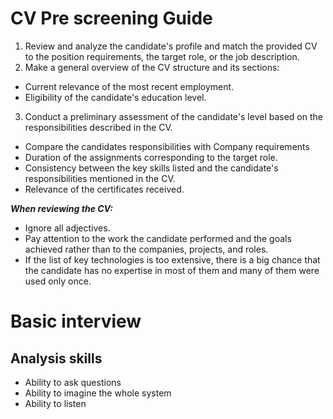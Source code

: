 # CV Pre screening Guide

1) Review and analyze the candidate's profile and match the provided CV to the position requirements, the target role, or the job description.
2) Make a general overview of the CV structure and its sections: 
- Current relevance of the most recent employment.
- Eligibility of the candidate's education level.

3) Conduct a preliminary assessment of the candidate's level based on the responsibilities described in the CV.

* Compare the candidates responsibilities with Company requirements
* Duration of the assignments corresponding to the target role.
* Consistency between the key skills listed and the candidate's responsibilities mentioned in the CV.
* Relevance of the certificates received.


***When reviewing the CV:***

* Ignore all adjectives.
* Pay attention to the work the candidate performed and the goals achieved rather than to the companies, projects, and roles.
* If the list of key technologies is too extensive, there is a big chance that the candidate has no expertise in most of them and many of them were used only once.


# Basic interview 

## Analysis skills
- Ability to ask questions
- Ability to imagine the whole system
- Ability to listen